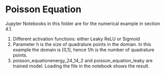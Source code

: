 # Poisson Equation

Jupyter Notebooks in this folder are for the numerical example in section 4.1.

1. Different activation functions: either Leaky ReLU or Sigmoid
2. Parameter h is the size of quadrature points in the domian. In this example the domain is [0,1], hence 1/h is the number of quadrature points.
3. poisson_equationenergy_24_14_2 and poisson_equation_leaky are trained model. Loading the file in the notebook shows the result.
